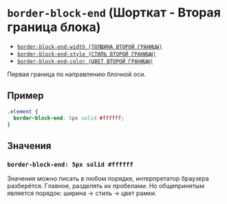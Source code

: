 # `border-block-end` (Шорткат - Вторая граница блока)

- [`border-block-end-width (ТОЛЩИНА ВТОРОЙ ГРАНИЦЫ)`](<./border-block-end-width (ТОЛЩИНА ВТОРОЙ ГРАНИЦЫ).md>)
- [`border-block-end-style (СТИЛЬ ВТОРОЙ ГРАНИЦЫ)`](<./border-block-end-style (СТИЛЬ ВТОРОЙ ГРАНИЦЫ).md>)
- [`border-block-end-color (ЦВЕТ ВТОРОЙ ГРАНИЦЫ)`](<./border-block-end-color (ЦВЕТ ВТОРОЙ ГРАНИЦЫ).md>)

Первая граница по направлению блочной оси.

## Пример

```css
.element {
  border-block-end: 5px solid #ffffff;
}
```

## Значения

### `border-block-end: 5px solid #ffffff`

Значения можно писать в любом порядке, интерпретатор браузера разберётся. Главное, разделять их пробелами. Но общепринятым является порядок: ширина → стиль → цвет рамки.
